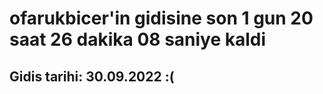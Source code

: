 # ofarukbicer'in gidisine son 1 gun 20 saat 26 dakika 08 saniye kaldi

## Gidis tarihi: 30.09.2022 :(